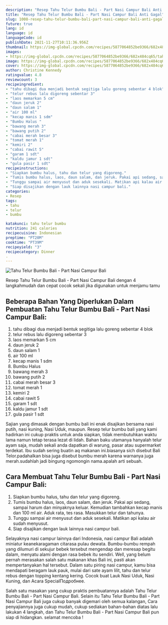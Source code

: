 ```yaml
---
description: "Resep Tahu Telur Bumbu Bali - Part Nasi Campur Bali Anti Gagal"
title: "Resep Tahu Telur Bumbu Bali - Part Nasi Campur Bali Anti Gagal"
slug: 1008-resep-tahu-telur-bumbu-bali-part-nasi-campur-bali-anti-gagal
future: true
lang: id
language: id
languageCode: id
publishDate: 2021-11-27T10:11:36.956Z 
thumbnail: https://img-global.cpcdn.com/recipes/5877064852be9366/682x484cq65/tahu-telur-bumbu-bali-part-nasi-campur-bali-foto-resep-utama.png
images:
- https://img-global.cpcdn.com/recipes/5877064852be9366/682x484cq65/tahu-telur-bumbu-bali-part-nasi-campur-bali-foto-resep-utama.png
image: https://img-global.cpcdn.com/recipes/5877064852be9366/682x484cq65/tahu-telur-bumbu-bali-part-nasi-campur-bali-foto-resep-utama.png
cover: https://img-global.cpcdn.com/recipes/5877064852be9366/682x484cq65/tahu-telur-bumbu-bali-part-nasi-campur-bali-foto-resep-utama.png
author: Christine Kennedy
ratingvalue: 4.8
reviewcount: 3
recipeingredient:
- "tahu dibagi dua menjadi bentuk segitiga lalu goreng sebentar 4 blok"
- "telur rebus lalu digoreng sebentar 3"
- "laos memarkan 5 cm"
- "daun jeruk 2"
- "daun salam 1"
- "air 100 ml"
- "kecap manis 1 sdm"
- "Bumbu Halus "
- "bawang merah 3"
- "bawang putih 2"
- "cabai merah besar 3"
- "tomat merah 1"
- "kemiri 2"
- "cabai rawit 5"
- "garam 1 sdt"
- "kaldu jamur 1 sdt"
- "gula pasir 1 sdt"
recipeinstructions:
- "Siapkan bumbu halus, tahu dan telur yang digoreng."
- "Tumis bumbu halus, laos, daun salam, dan jeruk. Pakai api sedang, sampai harum dan minyaknya keluar. Kemudian tambahkan kecap manis dan 100 ml air. Aduk rata, tes rasa. Masukkan telur dan tahunya."
- "Tunggu sampai air menyusut dan aduk sesekali. Matikan api kalau air sudah menyusut."
- "Siap disajikan dengan lauk lainnya nasi campur bali."
categories:
- Resep
tags:
- tahu
- telur
- bumbu

katakunci: tahu telur bumbu 
nutrition: 241 calories
recipecuisine: Indonesian
preptime: "PT20M"
cooktime: "PT39M"
recipeyield: "3"
recipecategory: Dinner
. 
---
```



![Tahu Telur Bumbu Bali - Part Nasi Campur Bali](https://img-global.cpcdn.com/recipes/5877064852be9366/682x484cq65/tahu-telur-bumbu-bali-part-nasi-campur-bali-foto-resep-utama.png)

Resep Tahu Telur Bumbu Bali - Part Nasi Campur Bali    dengan 4 langkahmudah dan cepat cocok sekali jika digunakan untuk menjamu tamu

<!--inarticleads1-->

## Beberapa Bahan Yang Diperlukan Dalam Pembuatan Tahu Telur Bumbu Bali - Part Nasi Campur Bali:

1. tahu dibagi dua menjadi bentuk segitiga lalu goreng sebentar 4 blok
1. telur rebus lalu digoreng sebentar 3
1. laos memarkan 5 cm
1. daun jeruk 2
1. daun salam 1
1. air 100 ml
1. kecap manis 1 sdm
1. Bumbu Halus 
1. bawang merah 3
1. bawang putih 2
1. cabai merah besar 3
1. tomat merah 1
1. kemiri 2
1. cabai rawit 5
1. garam 1 sdt
1. kaldu jamur 1 sdt
1. gula pasir 1 sdt

Sajian yang dimasak dengan bumbu bali ini enak disajikan bersama nasi putih, nasi kuning, Nasi Uduk, maupun. Resep telur bumbu bali yang kami hadirkan ini cukup praktis untuk anda siapkan, tidak membutuhkan waktu lama namun tetap terasa lezat di lidah. Bahan baku utamanya hanyalah telur ayam saja, mudah sekali anda dapatkan di warung, pasar atau supermarket terdekat. Ibu sudah sering buatin aq makanan ini.biasanya sich disebut Bali Telor.padahalkan bisa juga disebut bumbu merah karena warnanya juga merah.sudahlah jadi bingung ngomongin nama.apalah arti sebuah. 

<!--inarticleads2-->

## Cara Membuat Tahu Telur Bumbu Bali - Part Nasi Campur Bali:

1. Siapkan bumbu halus, tahu dan telur yang digoreng.
1. Tumis bumbu halus, laos, daun salam, dan jeruk. Pakai api sedang, sampai harum dan minyaknya keluar. Kemudian tambahkan kecap manis dan 100 ml air. Aduk rata, tes rasa. Masukkan telur dan tahunya.
1. Tunggu sampai air menyusut dan aduk sesekali. Matikan api kalau air sudah menyusut.
1. Siap disajikan dengan lauk lainnya nasi campur bali.


Selayaknya nasi campur lainnya dari Indonesia, nasi campur Bali adalah miniatur keanekaragaman citarasa pulau dewata. Bumbu-bumbu rempah yang dilumuri di sekujur bebek tersebut mengendap dan meresap begitu dalam, menyatu alami dengan rasa bebek itu sendiri. Well, yang belum pernah merasakan salah satu makanan khas Bali ini, pasti akan mempertanyakan hal tersebut. Dalam satu piring nasi campur, kamu bisa mendapati beragam lauk pauk, mulai dari sate ayam lilit, tahu dan telur rebus dengan topping kentang kering. Cocok buat Lauk Nasi Uduk, Nasi Kuning, dan Acara SpecialПодробнее. 

Salah satu masakan yang cukup praktis pembuatannya adalah  Tahu Telur Bumbu Bali - Part Nasi Campur Bali. Selain itu  Tahu Telur Bumbu Bali - Part Nasi Campur Bali  juga cukup banyak digemari oleh semua kalangan, Cara penyajiannya juga cukup mudah, cukup sediakan bahan-bahan diatas lalu lakukan 4 langkah, dan  Tahu Telur Bumbu Bali - Part Nasi Campur Bali  pun siap di hidangkan. selamat mencoba !
